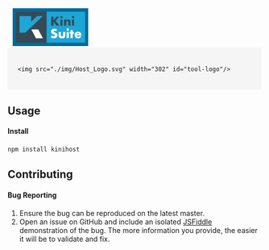 <style type="text/css">
	#header {
		background-image: url('./img/1pxbanner.png');
		background-repeat: repeat-x;
		width: 100%;
	}
	#suite-logo {
		margin-top:7.5px;
		margin-left: 10px
	}
	#frame  {
		background-color: #F5F5F5;
		padding: 20px;
	}
	#tool-logo {
		margin-bottom: 12px;
		display: block;
	}
	.whitetxt {
		color: white;
	}
	#sub-title  {
		background-color: #E51E25;
		display: inline-block;
		font-weight: bold;
		font-size: 13px;
		text-align: center;
	}
</style>

<div id="header"> 
	<img src="./img/bannerlogo.png" id="suite-logo"/>
</div>

<div id="frame">

	<img src="./img/Host_Logo.svg" width="302" id="tool-logo"/>
	
</div>

## Usage

#### Install

```bash
npm install kinihost
```



## Contributing

#### Bug Reporting

1. Ensure the bug can be reproduced on the latest master.
2. Open an issue on GitHub and include an isolated [JSFiddle](http://jsfiddle.net/) demonstration of the bug. The more information you provide, the easier it will be to validate and fix.
